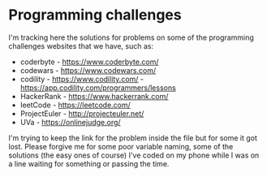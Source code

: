 # Programming challenges

I'm tracking here the solutions for problems on some of the programming challenges websites that we have, such as:

- coderbyte - https://www.coderbyte.com/
- codewars - https://www.codewars.com/
- codility - https://www.codility.com/ - https://app.codility.com/programmers/lessons
- HackerRank - https://www.hackerrank.com/
- leetCode - https://leetcode.com/
- ProjectEuler - http://projecteuler.net/
- UVa - https://onlinejudge.org/

I'm trying to keep the link for the problem inside the file but for some it got lost.
Please forgive me for some poor variable naming, some of the solutions (the easy ones of course) I've coded on my phone while I was on a line waiting for something or passing the time.

